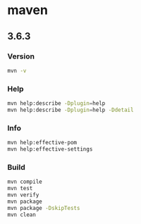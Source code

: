 # maven

## 3.6.3

### Version

```bash
mvn -v
```

### Help

```bash
mvn help:describe -Dplugin=help
mvn help:describe -Dplugin=help -Ddetail
```

### Info

```bash
mvn help:effective-pom
mvn help:effective-settings
```

### Build

```bash
mvn compile
mvn test
mvn verify
mvn package
mvn package -DskipTests
mvn clean
```
